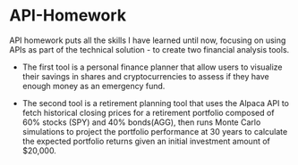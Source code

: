 # API-Homework
API homework puts all the skills I have learned until now, focusing on using APIs as part of the technical solution - to create two financial analysis tools.

- The first tool is a personal finance planner that allow users to visualize their savings in shares and cryptocurrencies to assess if they have enough money as an emergency fund.

- The second tool is a retirement planning tool that uses the Alpaca API to fetch historical closing prices for a retirement portfolio composed of 60% stocks (SPY) and 40% bonds(AGG), then runs Monte Carlo simulations to project the portfolio performance at 30 years to calculate the expected portfolio returns given an initial investment amount of $20,000.
